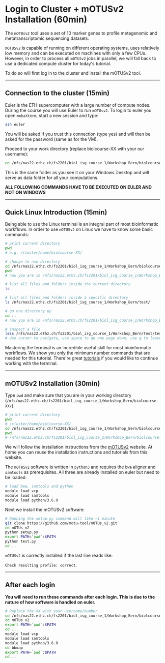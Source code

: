 

# Login to Cluster + mOTUSv2 Installation (60min)


The `mOTUsv2` tool uses a set of 10 marker genes to profile metagenomic and metatranscriptomic sequencing datasets.

`mOTUSv2` is capable of running on different operating systems, uses relatively low memory and can be executed on machines with only a few CPUs. However, in order to process all `mOTUSv2` jobs in parallel, we will fall back to use a dedicated compute cluster for today's tutorial.

To do so will first log in to the cluster and install the mOTUSv2 tool.


-------------------------------

## Connection to the cluster (15min)

Euler is the ETH supercomputer with a large number of compute nodes. During the course you will use Euler to run `mOTUsv2`. To login to euler you open ```mobaXterm```, start a new session and type:

```bash
ssh euler
```
You will be asked if you trust this connection (type yes) and will then be asked for the password (same as for the VM).

Proceed to your work directory (replace biolcourse-XX with your our username):

```bash
cd /nfs/nas22.ethz.ch/fs2201/biol_isg_course_1/Workshop_Bern/biolcourse-XX/
```

This is the same folder as you see it on your Windows Desktop and will serve as data folder for all your computations.



**ALL FOLLOWING COMMANDS HAVE TO BE EXECUTED ON EULER AND NOT ON WINDOWS**


-------------------------------

## Quick Linux Introduction (15min)


Being able to use the Linux terminal is an integral part of most bioinformatic workflows. In order to use `mOTUSv2` on Linux we have to know some basic commands:


```bash
# print current directory
pwd
# e.g. /cluster/home/biolcourse-XX/

# change to new directory
cd /nfs/nas22.ethz.ch/fs2201/biol_isg_course_1/Workshop_Bern/biolcourse-XX/
pwd
# now you are in /nfs/nas22.ethz.ch/fs2201/biol_isg_course_1/Workshop_Bern/biolcourse-XX/

# list all files and folders inside the current directory
ls

# list all files and folders inside a specific directory
ls /nfs/nas22.ethz.ch/fs2201/biol_isg_course_1/Workshop_Bern/test/

# go one directory up
cd ..
# now you are in /nfs/nas22.ethz.ch/fs2201/biol_isg_course_1/Workshop_Bern/

# inspect a file
less /nfs/nas22.ethz.ch/fs2201/biol_isg_course_1/Workshop_Bern/test/test.motus
# Use cursor to navigate, use space to go one page down, use q to leave the program
```


Mastering the terminal is an incredible useful skill for most bioinformatic workflows. We show you only the minimum number commands that are needed for this tutorial. There're great [tutorials](http://swcarpentry.github.io/shell-novice/) if you would like to continue working with the terminal.





-------------------------------

## mOTUSv2 Installation (30min)

Type `pwd` and make sure that you are in your working directory (`/nfs/nas22.ethz.ch/fs2201/biol_isg_course_1/Workshop_Bern/biolcourse-XX/`).

```bash
# print current directory
pwd
# /cluster/home/biolcourse-XX/
cd /nfs/nas22.ethz.ch/fs2201/biol_isg_course_1/Workshop_Bern/biolcourse-XX/
pwd
# /nfs/nas22.ethz.ch/fs2201/biol_isg_course_1/Workshop_Bern/biolcourse-XX/
```

We will follow the installation instructions from the [mOTUSv2](https://motu-tool.org/) website. At home you can reuse the installation instructions and tutorials from this website.

The `mOTUSv2` software is written in `python3` and requires the `bwa` aligner and `samtools` as prerequisites. All three are already installed on euler but need to be loaded:

```bash
# load bwa, samtools and python
module load vcp
module load samtools
module load python/3.6.0
```

Next we install the mOTUSv2 software:


```bash
# Running the setup.py command will take ~1 minute
git clone https://github.com/motu-tool/mOTUs_v2.git
cd mOTUs_v2
python setup.py
export PATH=`pwd`:$PATH
python test.py
cd ..
```

`mOTUSv2` is correctly installed if the last line reads like:

`Check resulting profile: correct`.


-------------------------------

## After each login

**You will need to run these commands after each login. This is due to the nature of how software is handled on euler.**

```bash
# Replace the XX with your username/number
cd /nfs/nas22.ethz.ch/fs2201/biol_isg_course_1/Workshop_Bern/biolcourse-XX/
cd mOTUs_v2
export PATH=`pwd`:$PATH
cd ..
module load vcp
module load samtools
module load python/3.6.0
cd bbmap
export PATH=`pwd`:$PATH
cd ..
```
